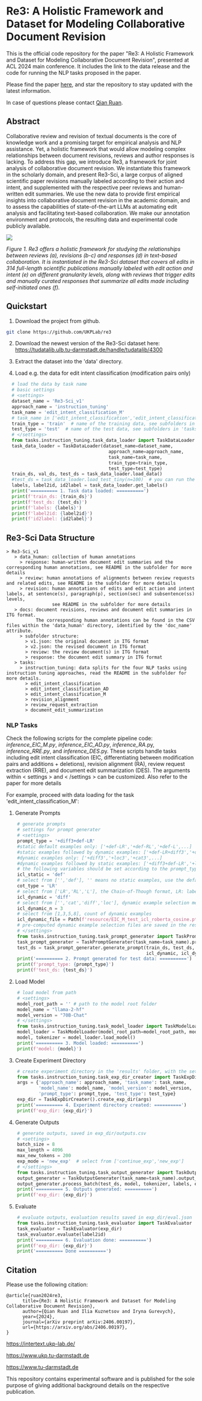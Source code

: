 # Re3: A Holistic Framework and Dataset for Modeling Collaborative Document Revision
This is the official code repository for the paper "Re3: A Holistic Framework and Dataset for Modeling Collaborative Document Revision", presented at ACL 2024 main conference. It includes the link to the data release and the code for running the NLP tasks proposed in the paper.

Please find the paper [here](https://arxiv.org/abs/2406.00197), and star the repository to stay updated with the latest information.

In case of questions please contact [Qian Ruan](mailto:ruan@ukp.tu-darmstadt.de).

## Abstract
Collaborative review and revision of textual documents is the core of knowledge work and a promising target for empirical analysis and NLP assistance. Yet, a holistic framework that would allow modeling complex relationships between document revisions, reviews and author responses is lacking. To address this gap, we introduce Re3, a framework for joint analysis of collaborative document revision. We instantiate this framework in the scholarly domain, and present Re3-Sci, a large corpus of aligned scientific paper revisions manually labeled according to their action and intent, and supplemented with the respective peer reviews and human-written edit summaries. We use the new data to provide first empirical insights into collaborative document revision in the academic domain, and to assess the capabilities of state-of-the-art LLMs at automating edit analysis and facilitating text-based collaboration. We make our annotation environment and protocols, the resulting data and experimental code publicly available. 

![](/resource/re3.png)

*Figure 1. Re3 offers a holistic framework for studying the relationships between reviews (a), revisions (b-c) and responses (d) in text-based collaboration. It is instantiated in the Re3-Sci dataset that covers all edits in 314 full-length scientific publications manually labeled with edit action and intent (e) on different granularity levels, along with reviews that trigger edits and manually curated responses that summarize all edits made including self-initiated ones (f).*

## Quickstart
1. Download the project from github.
```bash
git clone https://github.com/UKPLab/re3
```

2. Download the newest version of the Re3-Sci dataset here: https://tudatalib.ulb.tu-darmstadt.de/handle/tudatalib/4300

3. Extract the dataset into the 'data' directory.

4. Load e.g. the data for edit intent classification (modification pairs only)
```python
  # load the data by task name
  # basic settings
  # <settings>
  dataset_name = 'Re3-Sci_v1'
  approach_name = 'instruction_tuning'
  task_name = 'edit_intent_classification_M' 
  # task_name in ['edit_intent_classification','edit_intent_classification_M','edit_intent_classification_AD', 'revision_alignment','review_request_extraction']
  train_type = 'train'  # name of the training data, see subfolders in 'tasks' of the dataset
  test_type = 'test'  # name of the test data, see subfolders in 'tasks' of the dataset
  # </settings>
  from tasks.instruction_tuning.task_data_loader import TaskDataLoader
  task_data_loader = TaskDataLoader(dataset_name=dataset_name,
                                      approach_name=approach_name,
                                      task_name=task_name,
                                      train_type=train_type,
                                      test_type=test_type)
  train_ds, val_ds, test_ds = task_data_loader.load_data()
  #test_ds = task_data_loader.load_test_tiny(n=100)  # you can run the code with a smaller test set of n samples for debugging
  labels, label2id, id2label = task_data_loader.get_labels()
  print('========== 1. Task data loaded: ==========')
  print(f'train_ds: {train_ds}')
  print(f'test_ds: {test_ds}')
  print(f'labels: {labels}')
  print(f'label2id: {label2id}')
  print(f'id2label: {id2label}')
```

## Re3-Sci Data Structure
```    
> Re3-Sci_v1
   > data_human: collection of human annotations
     > response: human-written document edit summaries and the corresponding human annotations, see README in the subfolder for more details
     > review: human annotations of alignments between review requests and related edits, see README in the subfolder for more details
     > revision: human annotations of edits and edit action and intent labels, at sentence(s), paragraph(p), section(sec) and subsentence(ss) levels, 
                 see README in the subfolder for more details
   > docs: document revisions, reviews and document edit summaries in ITG format. 
           The corresponding human annotations can be found in the CSV files within the 'data_human' directory, identified by the 'doc_name' attribute.
     > subfolder structure:
       > v1.json: the original document in ITG format
       > v2.json: the revised document in ITG format
       > review: the review document(s) in ITG format
       > response: the document edit summary in ITG format
   > tasks: 
     > instruction_tuning: data splits for the four NLP tasks using instruction tuning approaches, read the README in the subfolder for more details.
       > edit_intent_classification
       > edit_intent_classification_AD
       > edit_intent_classification_M
       > revision_alignment
       > review_request_extraction
       > document_edit_summarization
```    

### NLP Tasks
Check the following scripts for the complete pipeline code: *inference_EIC_M.py*, *inference_EIC_AD.py*, *inference_RA*.py, *inference_RRE.py*, and *inference_DES*.py. These scripts handle tasks including edit intent classification (EIC, differentiating between modification pairs and additions + deletions), revision alignment (RA), review request extraction (RRE), and document edit summarization (DES). The arguments within < settings > and < /settings > can be customized. Also refer to the paper for more details

For example, proceed with data loading for the task 'edit_intent_classification_M':

1. Generate Prompts

```python
    # generate prompts
    # settings for prompt generater
    # <settings>
    prompt_type = '+diff3+def-LR'
    #static default examples only: ['+def-LR','+def-RL','+def-L',...]
    #static examples followed by dynamic examples: ['+def-LR+diff3','+def-RL+loc3','+def-L+cat3',...]
    #dynamic examples only: ['+diff3','+loc3','+cat3',...]
    #dynamic examples followed by static examples: ['+diff3+def-LR','+loc3+def-LR','+cat3+def-LR',...]
    # the following variables should be set according to the prompt_type
    icl_static = 'def'  
    # select from ['','def'], '' means no static examples, use the default examples in tasks/instruction_tuning/<task_name>/prompt_utils.py
    cot_type = 'LR'  
    # select from ['LR','RL','L'], the Chain-of-Though format, LR: label followed by rational, RL: rational followed by label, L:label only
    icl_dynamic = 'diff'  
    # select from ['','cat','diff','loc'], dynamic example selection method, '' means no dynamic examples
    icl_dynamic_n = 3  
    # select from [1,3,5,8], count of dynamic examples
    icl_dynamic_file = Path(f'resource/EIC_M_test_icl_roberta_cosine.pt') 
    # pre-computed dynamic example selection files are saved in the resource folder
    # </settings>
    from tasks.instruction_tuning.task_prompt_generater import TaskPromptGenerater
    task_prompt_generater = TaskPromptGenerater(task_name=task_name).prompt_generater
    test_ds = task_prompt_generater.generate_prompt(train_ds, test_ds, prompt_type, icl_static, cot_type,
                                                    icl_dynamic, icl_dynamic_n, icl_dynamic_file)
    print('========== 2. Prompt generated for test data: ==========')
    print(f'prompt_type: {prompt_type}')
    print(f'test_ds: {test_ds}')
```
2. Load Model

```python
    # load model from path
    # <settings>
    model_root_path = '' # path to the model root folder
    model_name = "llama-2-hf"
    model_version = "70B-Chat"
    # </settings>
    from tasks.instruction_tuning.task_model_loader import TaskModelLoader
    model_loader = TaskModelLoader(model_root_path=model_root_path, model_name=model_name, model_version=model_version)
    model, tokenizer = model_loader.load_model()
    print('========== 3. Model loaded: ==========')
    print(f'model: {model}')
```

3. Create Experiment Directory

```python
    # create experiment directory in the 'results' folder, with the settings above
    from tasks.instruction_tuning.task_exp_dir_creater import TaskExpDirCreater
    args = {'approach_name': approach_name, 'task_name': task_name,
            'model_name': model_name, 'model_version': model_version,
            'prompt_type': prompt_type, 'test_type': test_type}
    exp_dir = TaskExpDirCreater().create_exp_dir(args)
    print('========== 4. Experiment directory created: ==========')
    print(f'exp_dir: {exp_dir}')
```
4. Generate Outputs

```python
    # generate outputs, saved in exp_dir/outputs.csv
    # <settings>
    batch_size = 8
    max_length = 4096
    max_new_tokens = 200
    exp_mode = 'new_exp'  # select from ['continue_exp','new_exp']
    # </settings>
    from tasks.instruction_tuning.task_output_generater import TaskOutputGenerater
    output_generater = TaskOutputGenerater(task_name=task_name).output_generater
    output_generater.process_batch(test_ds, model, tokenizer, labels, exp_mode, exp_dir, batch_size, max_length, max_new_tokens)
    print('========== 5. Outputs generated: ==========')
    print(f'exp_dir: {exp_dir}')
```
5. Evaluate

```python
    # evaluate outputs, evaluation results saved in exp_dir/eval.json
    from tasks.instruction_tuning.task_evaluator import TaskEvaluator
    task_evaluator = TaskEvaluator(exp_dir)
    task_evaluator.evaluate(label2id)
    print('========== 6. Evaluation done: ==========')
    print(f'exp_dir: {exp_dir}')
    print('========== Done ==========')
```

## Citation

Please use the following citation:

```
@article{ruan2024re3,
      title={Re3: A Holistic Framework and Dataset for Modeling Collaborative Document Revision},
      author={Qian Ruan and Ilia Kuznetsov and Iryna Gurevych},
      year={2024},
      journal={arXiv preprint arXiv:2406.00197},
      url={https://arxiv.org/abs/2406.00197},
}
```

<https://intertext.ukp-lab.de/>

<https://www.ukp.tu-darmstadt.de>

<https://www.tu-darmstadt.de>


This repository contains experimental software and is published for the sole purpose of giving additional background details on the respective publication.
